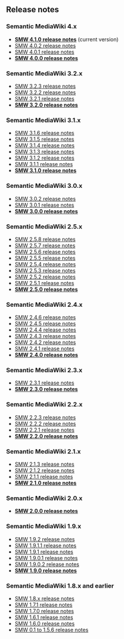 ## Release notes

### Semantic MediaWiki 4.x
* **[SMW 4.1.0 release notes](RELEASE-NOTES-4.1.0.md)** (current version)
* [SMW 4.0.2 release notes](RELEASE-NOTES-4.0.2.md)
* [SMW 4.0.1 release notes](RELEASE-NOTES-4.0.1.md)
* **[SMW 4.0.0 release notes](RELEASE-NOTES-4.0.0.md)**

### Semantic MediaWiki 3.2.x
* [SMW 3.2.3 release notes](RELEASE-NOTES-3.2.3.md)
* [SMW 3.2.2 release notes](RELEASE-NOTES-3.2.2.md)
* [SMW 3.2.1 release notes](RELEASE-NOTES-3.2.1.md)
* **[SMW 3.2.0 release notes](RELEASE-NOTES-3.2.0.md)**

### Semantic MediaWiki 3.1.x
* [SMW 3.1.6 release notes](RELEASE-NOTES-3.1.6.md)
* [SMW 3.1.5 release notes](RELEASE-NOTES-3.1.5.md)
* [SMW 3.1.4 release notes](RELEASE-NOTES-3.1.4.md)
* [SMW 3.1.3 release notes](RELEASE-NOTES-3.1.3.md)
* [SMW 3.1.2 release notes](RELEASE-NOTES-3.1.2.md)
* [SMW 3.1.1 release notes](RELEASE-NOTES-3.1.1.md)
* **[SMW 3.1.0 release notes](RELEASE-NOTES-3.1.0.md)**

### Semantic MediaWiki 3.0.x
* [SMW 3.0.2 release notes](RELEASE-NOTES-3.0.2.md)
* [SMW 3.0.1 release notes](RELEASE-NOTES-3.0.1.md)
* **[SMW 3.0.0 release notes](RELEASE-NOTES-3.0.0.md)**

### Semantic MediaWiki 2.5.x
* [SMW 2.5.8 release notes](RELEASE-NOTES-2.5.8.md)
* [SMW 2.5.7 release notes](RELEASE-NOTES-2.5.7.md)
* [SMW 2.5.6 release notes](RELEASE-NOTES-2.5.6.md)
* [SMW 2.5.5 release notes](RELEASE-NOTES-2.5.5.md)
* [SMW 2.5.4 release notes](RELEASE-NOTES-2.5.4.md)
* [SMW 2.5.3 release notes](RELEASE-NOTES-2.5.3.md)
* [SMW 2.5.2 release notes](RELEASE-NOTES-2.5.2.md)
* [SMW 2.5.1 release notes](RELEASE-NOTES-2.5.1.md)
* **[SMW 2.5.0 release notes](RELEASE-NOTES-2.5.0.md)**

### Semantic MediaWiki 2.4.x
* [SMW 2.4.6 release notes](RELEASE-NOTES-2.4.6.md)
* [SMW 2.4.5 release notes](RELEASE-NOTES-2.4.5.md)
* [SMW 2.4.4 release notes](RELEASE-NOTES-2.4.4.md)
* [SMW 2.4.3 release notes](RELEASE-NOTES-2.4.3.md)
* [SMW 2.4.2 release notes](RELEASE-NOTES-2.4.2.md)
* [SMW 2.4.1 release notes](RELEASE-NOTES-2.4.1.md)
* **[SMW 2.4.0 release notes](RELEASE-NOTES-2.4.0.md)**

### Semantic MediaWiki 2.3.x
* [SMW 2.3.1 release notes](RELEASE-NOTES-2.3.1.md)
* **[SMW 2.3.0 release notes](RELEASE-NOTES-2.3.0.md)**

### Semantic MediaWiki 2.2.x
* [SMW 2.2.3 release notes](RELEASE-NOTES-2.2.3.md)
* [SMW 2.2.2 release notes](RELEASE-NOTES-2.2.2.md)
* [SMW 2.2.1 release notes](RELEASE-NOTES-2.2.1.md)
* **[SMW 2.2.0 release notes](RELEASE-NOTES-2.2.0.md)**

### Semantic MediaWiki 2.1.x
* [SMW 2.1.3 release notes](RELEASE-NOTES-2.1.3.md)
* [SMW 2.1.2 release notes](RELEASE-NOTES-2.1.2.md)
* [SMW 2.1.1 release notes](RELEASE-NOTES-2.1.1.md)
* **[SMW 2.1.0 release notes](RELEASE-NOTES-2.1.0.md)**

### Semantic MediaWiki 2.0.x
* **[SMW 2.0.0 release notes](RELEASE-NOTES-2.0.md)**

### Semantic MediaWiki 1.9.x
* [SMW 1.9.2 release notes](RELEASE-NOTES-1.9.2.md)
* [SMW 1.9.1.1 release notes](RELEASE-NOTES-1.9.1.1.md)
* [SMW 1.9.1 release notes](RELEASE-NOTES-1.9.1.md)
* [SMW 1.9.0.1 release notes](RELEASE-NOTES-1.9.0.1.md)
* [SMW 1.9.0.2 release notes](RELEASE-NOTES-1.9.0.2.md)
* **[SMW 1.9.0 release notes](RELEASE-NOTES-1.9.md)**

### Semantic MediaWiki 1.8.x and earlier
* [SMW 1.8.x release notes](RELEASE-NOTES-1.8.md)
* [SMW 1.7.1 release notes](RELEASE-NOTES-1.7.1.md)
* [SMW 1.7.0 release notes](RELEASE-NOTES-1.7.md)
* [SMW 1.6.1 release notes](RELEASE-NOTES-1.6.1.md)
* [SMW 1.6.0 release notes](RELEASE-NOTES-1.6.md)
* [SMW 0.1 to 1.5.6 release notes](RELEASE-NOTES-old.md)

